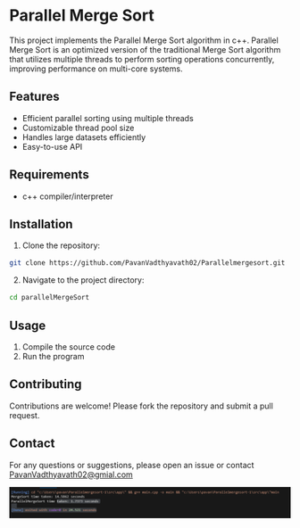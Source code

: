 # Parallel Merge Sort

This project implements the Parallel Merge Sort algorithm in c++. Parallel Merge Sort is an optimized version of the traditional Merge Sort algorithm that utilizes multiple threads to perform sorting operations concurrently, improving performance on multi-core systems.

## Features

- Efficient parallel sorting using multiple threads
- Customizable thread pool size
- Handles large datasets efficiently
- Easy-to-use API

## Requirements

- c++ compiler/interpreter

## Installation

1. Clone the repository:
  ```sh
  git clone https://github.com/PavanVadthyavath02/Parallelmergesort.git
  ```
2. Navigate to the project directory:
  ```sh
  cd parallelMergeSort
  ```

## Usage

1. Compile the source code
2. Run the program

## Contributing

Contributions are welcome! Please fork the repository and submit a pull request.

## Contact

For any questions or suggestions, please open an issue or contact PavanVadthyavath02@gmial.com

![click here for image](image.png)
